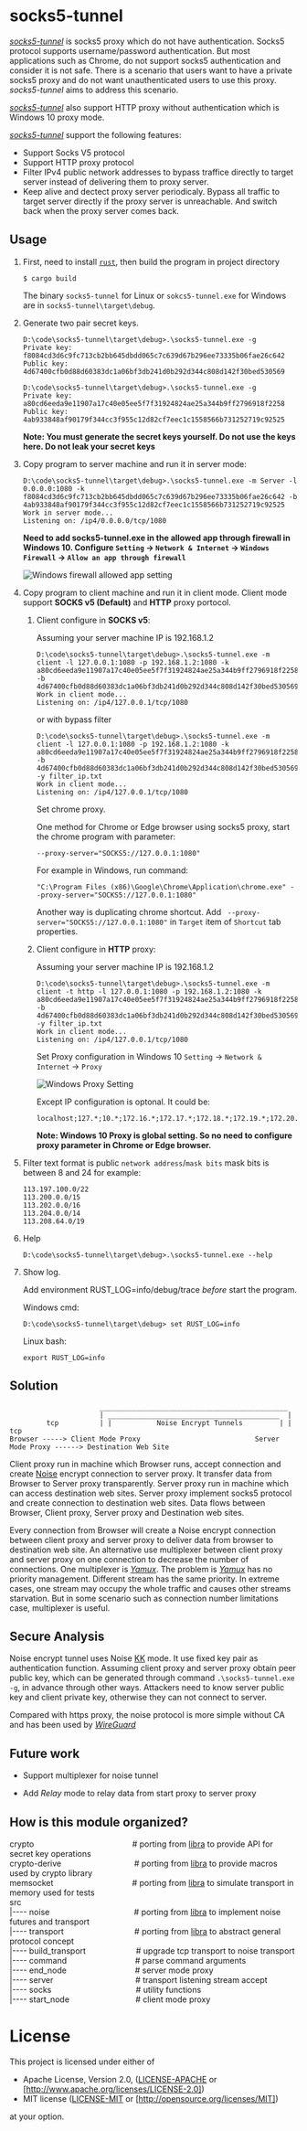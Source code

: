 # socks5-tunnel

[*socks5-tunnel*](https://github.com/klu-dev/socks5-tunnel) is socks5 proxy which do not have authentication. Socks5 protocol supports username/password authentication. But most applications such as Chrome, do not support socks5 authentication and consider it is not safe. There is a scenario that users want to have a private socks5 proxy and do not want unauthenticated users to use this proxy. *socks5-tunnel* aims to address this scenario.

[*socks5-tunnel*](https://github.com/klu-dev/socks5-tunnel) also support HTTP proxy without authentication which is Windows 10 proxy mode.

[*socks5-tunnel*](https://github.com/klu-dev/socks5-tunnel)  support the following features:

- Support Socks V5 protocol
- Support HTTP proxy protocol
- Filter IPv4 public network addresses to bypass traffice directly to target server instead of delivering them to proxy server.
- Keep alive and dectect proxy server periodicaly. Bypass all traffic to target server directly if the proxy server is unreachable. And switch back when the proxy server comes back.

## Usage

1. First, need to install [`rust`](https://www.rust-lang.org/), then build the program in project directory

   ```
   $ cargo build
   ```

   The binary `socks5-tunnel` for Linux or `sokcs5-tunnel.exe` for Windows are in `socks5-tunnel\target\debug`.

2. Generate two pair secret keys. 

   ```
   D:\code\socks5-tunnel\target\debug>.\socks5-tunnel.exe -g
   Private key:
   f8084cd3d6c9fc713cb2bb645dbdd065c7c639d67b296ee73335b06fae26c642
   Public key:
   4d67400cfb0d88d60383dc1a06bf3db241d0b292d344c808d142f30bed530569
   
   D:\code\socks5-tunnel\target\debug>.\socks5-tunnel.exe -g
   Private key:
   a80cd6eeda9e11907a17c40e05ee5f7f31924824ae25a344b9ff2796918f2258
   Public key:
   4ab933848af90179f344cc3f955c12d82cf7eec1c1558566b731252719c92525
   ```

   **Note: You must generate the secret keys yourself. Do not use the keys here. Do not leak your secret keys**

3. Copy program to server machine and run it in server mode:

   ```
   D:\code\socks5-tunnel\target\debug>.\socks5-tunnel.exe -m Server -l 0.0.0.0:1080 -k f8084cd3d6c9fc713cb2bb645dbdd065c7c639d67b296ee73335b06fae26c642 -b 4ab933848af90179f344cc3f955c12d82cf7eec1c1558566b731252719c92525
   Work in server mode...
   Listening on: /ip4/0.0.0.0/tcp/1080
   ```

   **Need to add socks5-tunnel.exe in the allowed app through firewall in Windows 10.  Configure `Setting` -> `Network & Internet` -> `Windows Firewall` -> `Allow an app through firewall`**

   ![Windows firewall allowed app setting](./assets/Windows_firewall_allowapp.png)

4. Copy program to client machine and run it in client mode. Client mode support **SOCKS v5 (Default)** and **HTTP** proxy portocol.

   1. Client configure in **SOCKS v5**: 

      Assuming your server machine IP is 192.168.1.2

      ```
      D:\code\socks5-tunnel\target\debug>.\socks5-tunnel.exe -m client -l 127.0.0.1:1080 -p 192.168.1.2:1080 -k a80cd6eeda9e11907a17c40e05ee5f7f31924824ae25a344b9ff2796918f2258 -b 4d67400cfb0d88d60383dc1a06bf3db241d0b292d344c808d142f30bed530569
      Work in client mode...
      Listening on: /ip4/127.0.0.1/tcp/1080
      ```

      or with bypass filter

      ```
      D:\code\socks5-tunnel\target\debug>.\socks5-tunnel.exe -m client -l 127.0.0.1:1080 -p 192.168.1.2:1080 -k a80cd6eeda9e11907a17c40e05ee5f7f31924824ae25a344b9ff2796918f2258 -b 4d67400cfb0d88d60383dc1a06bf3db241d0b292d344c808d142f30bed530569 -y filter_ip.txt
      Work in client mode...
      Listening on: /ip4/127.0.0.1/tcp/1080
      ```

      Set chrome proxy.

      One method for Chrome or Edge browser using socks5 proxy, start the chrome program with parameter:

      ```
      --proxy-server="SOCKS5://127.0.0.1:1080"
      ```

      For example in Windows, run command:

      ```
      "C:\Program Files (x86)\Google\Chrome\Application\chrome.exe" --proxy-server="SOCKS5://127.0.0.1:1080"
      ```

      Another way is duplicating chrome shortcut. Add ` --proxy-server="SOCKS5://127.0.0.1:1080"` in `Target` item of `Shortcut` tab properties.

   2. Client configure in **HTTP** proxy:

      Assuming your server machine IP is 192.168.1.2

      ```
      D:\code\socks5-tunnel\target\debug>.\socks5-tunnel.exe -m client -t http -l 127.0.0.1:1080 -p 192.168.1.2:1080 -k a80cd6eeda9e11907a17c40e05ee5f7f31924824ae25a344b9ff2796918f2258 -b 4d67400cfb0d88d60383dc1a06bf3db241d0b292d344c808d142f30bed530569 -y filter_ip.txt
      Work in client mode...
      Listening on: /ip4/127.0.0.1/tcp/1080
      ```

      Set Proxy configuration in Windows 10 `Setting` -> `Network & Internet` -> `Proxy`

      ![Windows Proxy Setting](./assets/Windows_Proxy_Setting.png)
      
      Except IP configuration is optonal. It could be:
      
      ```
      localhost;127.*;10.*;172.16.*;172.17.*;172.18.*;172.19.*;172.20.*;172.21.*;172.22.*;172.23.*;172.24.*;172.25.*;172.26.*;172.27.*;172.28.*;172.29.*;172.30.*;172.31.*;172.32.*;192.168.*
      ```
      
      **Note: Windows 10 Proxy is global setting. So no need to configure proxy parameter in Chrome or Edge browser.**

5. Filter text format is public `network address`/`mask bits` mask bits is between 8 and 24 for example:

   ```
   113.197.100.0/22
   113.200.0.0/15
   113.202.0.0/16
   113.204.0.0/14
   113.208.64.0/19
   ```

6. Help

   ```
   D:\code\socks5-tunnel\target\debug>.\socks5-tunnel.exe --help
   ```

7. Show log.

   Add environment RUST_LOG=info/debug/trace *before* start the program.

   Windows cmd:

   ```
   D:\code\socks5-tunnel\target\debug> set RUST_LOG=info
   ```

   Linux bash:

   ```
   export RUST_LOG=info
   ```

## Solution

```
                      ______________________________________________
                      | __________________________________________  |
         tcp          | |           Noise Encrypt Tunnels         | |          tcp
Browser -----> Client Mode Proxy                            Server Mode Proxy ------> Destination Web Site
```

Client proxy run in machine which Browser runs, accept connection and create [Noise](http://noiseprotocol.org/) encrypt connection to server proxy.  It transfer data from Browser to Server proxy transparently. Server proxy run in machine which can access destination web sites. Server proxy implement socks5 protocol and create connection to destination web sites. Data flows between Browser, Client proxy, Server proxy and Destination web sites.

Every connection from Browser will create a Noise encrypt connection between client proxy and server proxy to deliver data from browser to destination web site. An alternative use multiplexer between client proxy and server proxy on one connection to decrease the number of connections. One multiplexer is [*Yamux*](https://github.com/hashicorp/yamux/blob/master/spec.md). The problem is [*Yamux*](https://github.com/hashicorp/yamux/blob/master/spec.md) has no priority management. Different stream has the same priority. In extreme cases, one stream may occupy the whole traffic and causes other streams starvation. But in some scenario such as connection number limitations case, multiplexer is useful.

## Secure Analysis

Noise encrypt tunnel uses Noise [KK](https://noiseexplorer.com/patterns/KK/) mode. It use fixed key pair as authentication function. Assuming client proxy and server proxy obtain peer public key, which can be generated through command `.\socks5-tunnel.exe -g`, in advance through other ways. Attackers need to know server public key and client private key, otherwise they can not connect to server.

Compared with https proxy, the noise protocol is more simple without CA and has been used by [*WireGuard*](https://www.wireguard.com/)

## Future work

* Support multiplexer for noise tunnel

* Add *Relay* mode to relay data from start proxy to server proxy

## How is this module organized?

crypto&emsp;&emsp;&emsp;&emsp;&emsp;&emsp;&emsp;&emsp;&emsp;&emsp;&emsp;&emsp; # porting from [libra](https://github.com/libra/libra) to provide API for secret key   operations  
crypto-derive &emsp;&emsp;&emsp;&emsp;&emsp;&emsp;&emsp;&emsp;&nbsp;&nbsp; # porting from [libra](https://github.com/libra/libra) to provide macros used by crypto library  
memsocket&emsp;&emsp;&emsp;&emsp;&emsp;&emsp;&emsp;&emsp;&emsp;&nbsp;&nbsp; # porting from [libra](https://github.com/libra/libra) to simulate transport  in memory used for tests  
src  
|---- noise&emsp;&emsp;&emsp;&emsp;&emsp;&emsp;&emsp;&emsp;&emsp;&emsp;&nbsp; # porting from [libra](https://github.com/libra/libra) to implement noise futures and transport  
|---- transport&emsp;&emsp;&emsp;&emsp;&emsp;&emsp;&emsp;&emsp;&nbsp;&nbsp; # porting from [libra](https://github.com/libra/libra) to abstract general protocol concept  
|---- build_transport&emsp;&emsp;&emsp;&emsp;&emsp;&emsp;&nbsp;# upgrade tcp transport to noise transport  
|---- command&emsp;&emsp;&emsp;&emsp;&emsp;&emsp;&emsp;&emsp;&nbsp;&nbsp;# parse command arguments  
|---- end_node&emsp;&emsp;&emsp;&emsp;&emsp;&emsp;&emsp;&emsp;&nbsp;&nbsp;# server mode proxy  
|---- server&emsp;&emsp;&emsp;&emsp;&emsp;&emsp;&emsp;&emsp;&emsp;&emsp;&nbsp;# transport listening stream accept  
|---- socks&emsp;&emsp;&emsp;&emsp;&emsp;&emsp;&emsp;&emsp;&emsp;&emsp;&nbsp;&nbsp;# utility functions  
|---- start_node&emsp;&emsp;&emsp;&emsp;&emsp;&emsp;&emsp;&emsp; # client mode proxy

# License

This project is licensed under either of

* Apache License, Version 2.0, ([LICENSE-APACHE](LICENSE-APACHE) or
  [http://www.apache.org/licenses/LICENSE-2.0])
* MIT license ([LICENSE-MIT](LICENSE-MIT) or
  [http://opensource.org/licenses/MIT])

at your option.

